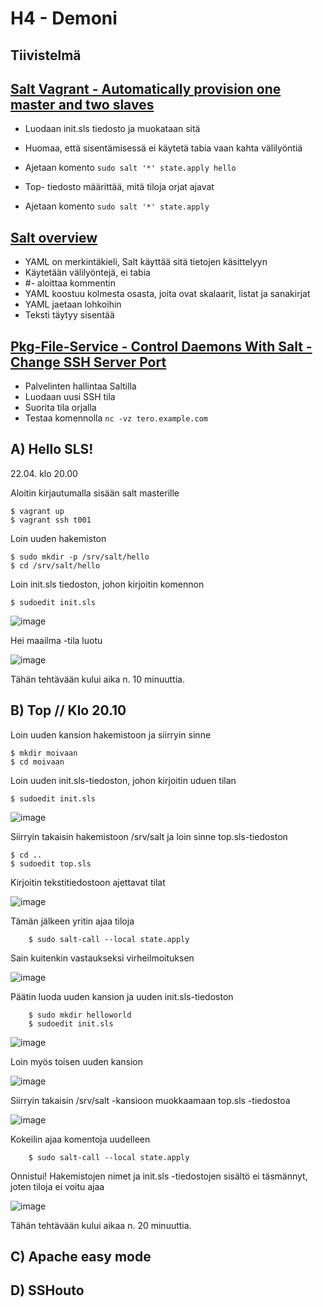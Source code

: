 # H4 - Demoni

## Tiivistelmä

## [Salt Vagrant - Automatically provision one master and two slaves](https://terokarvinen.com/2023/salt-vagrant/#infra-as-code---your-wishes-as-a-text-file)

- Luodaan init.sls tiedosto ja muokataan sitä
- Huomaa, että sisentämisessä ei käytetä tabia vaan kahta välilyöntiä
- Ajetaan komento ```sudo salt '*' state.apply hello```

- Top- tiedosto määrittää, mitä tiloja orjat ajavat
- Ajetaan komento ```sudo salt '*' state.apply```

## [Salt overview](https://docs.saltproject.io/salt/user-guide/en/latest/topics/overview.html#rules-of-yaml)

- YAML on merkintäkieli, Salt käyttää sitä tietojen käsittelyyn
- Käytetään välilyöntejä, ei tabia
- #- aloittaa kommentin
- YAML koostuu kolmesta osasta, joita ovat skalaarit, listat ja sanakirjat
- YAML jaetaan lohkoihin
- Teksti täytyy sisentää

## [Pkg-File-Service - Control Daemons With Salt - Change SSH Server Port](https://terokarvinen.com/2018/04/03/pkg-file-service-control-daemons-with-salt-change-ssh-server-port/?fromSearch=karvinen%20salt%20ssh)

- Palvelinten hallintaa Saltilla
- Luodaan uusi SSH tila
- Suorita tila orjalla
- Testaa komennolla ```nc -vz tero.example.com```



## A) Hello SLS!

22.04. klo 20.00

Aloitin kirjautumalla sisään salt masterille

    $ vagrant up
    $ vagrant ssh t001

Loin uuden hakemiston

    $ sudo mkdir -p /srv/salt/hello
    $ cd /srv/salt/hello

Loin init.sls tiedoston, johon kirjoitin komennon

    $ sudoedit init.sls
    
![image](https://github.com/bhd471/Palvelinten-hallinta/assets/148760837/0febe42b-d80e-4736-b7af-9199725c0d07)

Hei maailma -tila luotu

![image](https://github.com/bhd471/Palvelinten-hallinta/assets/148760837/868c575f-8284-4c34-bad7-f89d0c8b4adf)

Tähän tehtävään kului aika n. 10 minuuttia.

## B) Top // Klo 20.10

Loin uuden kansion hakemistoon ja siirryin sinne

    $ mkdir moivaan
    $ cd moivaan

Loin uuden init.sls-tiedoston, johon kirjoitin uduen tilan

    $ sudoedit init.sls

![image](https://github.com/bhd471/Palvelinten-hallinta/assets/148760837/c9091216-5339-4503-bdf2-f0fba0ddb26c)

Siirryin takaisin hakemistoon /srv/salt ja loin sinne top.sls-tiedoston

    $ cd ..
    $ sudoedit top.sls

Kirjoitin tekstitiedostoon ajettavat tilat 

![image](https://github.com/bhd471/Palvelinten-hallinta/assets/148760837/73be53cb-39f7-4b04-8ee0-fc0272cc0d66)

Tämän jälkeen yritin ajaa tiloja 

        $ sudo salt-call --local state.apply

Sain kuitenkin vastaukseksi virheilmoituksen 

![image](https://github.com/bhd471/Palvelinten-hallinta/assets/148760837/e8705bd5-5937-4273-ae28-d21a31d446ff)

Päätin luoda uuden kansion ja uuden init.sls-tiedoston

        $ sudo mkdir helloworld
        $ sudoedit init.sls

![image](https://github.com/bhd471/Palvelinten-hallinta/assets/148760837/9a804e5e-2fe7-4c38-8078-e6c506a59aa2)

Loin myös toisen uuden kansion



![image](https://github.com/bhd471/Palvelinten-hallinta/assets/148760837/bceece3c-2fd7-4436-b7b8-c3e48e0632a2)

Siirryin takaisin /srv/salt -kansioon muokkaamaan top.sls -tiedostoa

![image](https://github.com/bhd471/Palvelinten-hallinta/assets/148760837/633c198f-3ccc-4e51-8464-c2b46285c31f)

Kokeilin ajaa komentoja uudelleen 

        $ sudo salt-call --local state.apply

Onnistui! Hakemistojen nimet ja init.sls -tiedostojen sisältö ei täsmännyt, joten tiloja ei voitu ajaa

![image](https://github.com/bhd471/Palvelinten-hallinta/assets/148760837/995fc100-aa27-45f2-8d43-ac8cd5ea190e)

Tähän tehtävään kului aikaa n. 20 minuuttia.

## C) Apache easy mode

## D) SSHouto


